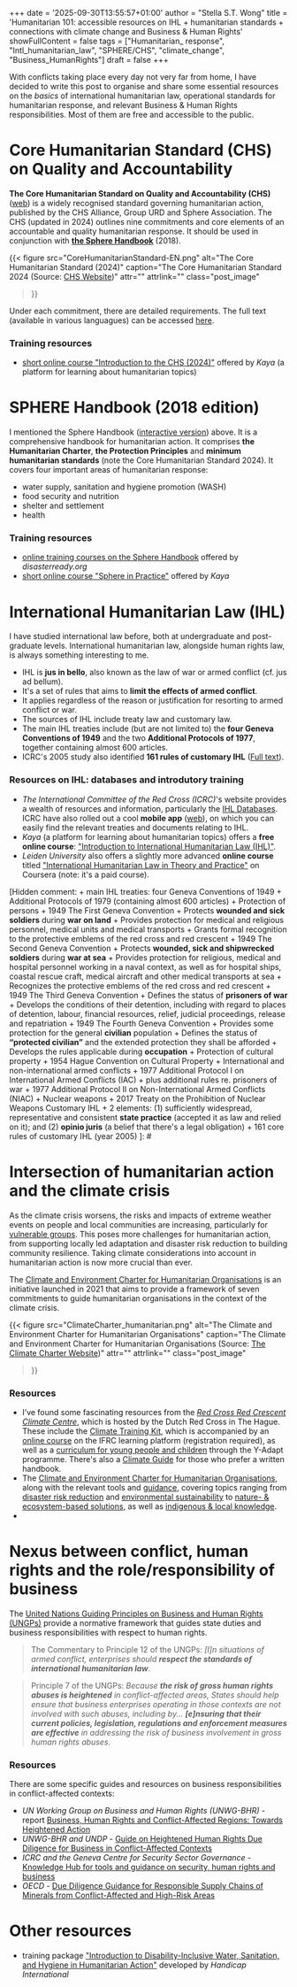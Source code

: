 +++
date = '2025-09-30T13:55:57+01:00'
author = "Stella S.T. Wong"
title = 'Humanitarian 101: accessible resources on IHL + humanitarian standards + connections with climate change and Business & Human Rights'
showFullContent = false
tags = ["Humanitarian_ response", "Intl_humanitarian_law", "SPHERE/CHS", "climate_change", "Business_HumanRights"]
draft = false
+++

With conflicts taking place every day not very far from home, I have decided to write this post to organise and share some essential resources on the *basics* of international humanitarian law, operational standards for humanitarian response, and relevant Business & Human Rights responsibilities. Most of them are free and accessible to the public.

# Core Humanitarian Standard (CHS) on Quality and Accountability

**The Core Humanitarian Standard on Quality and Accountability (CHS)** ([web](https://www.corehumanitarianstandard.org/)) is a widely recognised standard governing humanitarian action, published by the CHS Alliance, Group URD and Sphere Association. The CHS (updated in 2024) outlines nine commitments and core elements of an accountable and quality humanitarian response. It should be used in conjunction with **[the Sphere Handbook](https://spherestandards.org/handbook-2018/)** (2018).

{{< figure
  src="CoreHumanitarianStandard-EN.png"
  alt="The Core Humanitarian Standard (2024)"
  caption="The Core Humanitarian Standard 2024 (Source: [CHS Website](https://www.corehumanitarianstandard.org/the-standard))"
  attr=""
  attrlink=""
  class="post_image"
>}}

Under each commitment, there are detailed requirements. The full text (available in various languagues) can be accessed [here](https://www.corehumanitarianstandard.org/languages).

### Training resources
+ [short online course "Introduction to the CHS (2024)"](https://kayaconnect.org/course/view.php?id=11672) offered by *Kaya* (a platform for learning about humanitarian topics)

# SPHERE Handbook (2018 edition)

I mentioned the Sphere Handbook ([interactive version](https://handbook.spherestandards.org/en/sphere/#ch001)) above. It is a comprehensive handbook for humanitarian action. It comprises **the Humanitarian Charter**, **the Protection Principles** and **minimum humanitarian standards** (note the Core Humanitarian Standard 2024). It covers four important areas of humanitarian response:
+ water supply, sanitation and hygiene promotion (WASH)
+ food security and nutrition
+ shelter and settlement
+ health

### Training resources
+ [online training courses on the Sphere Handbook](https://get.disasterready.org/sphere-handbook-humanitarian-charter/) offered by *disasterready.org*
+ [short online course "Sphere in Practice"](https://kayaconnect.org/course/view.php?id=3387) offered by *Kaya* 

# International Humanitarian Law (IHL)

I have studied international law before, both at undergraduate and post-graduate levels. International humanitarian law, alongside human rights law, is always something interesting to me.

+ IHL is **jus in bello**, also known as the law of war or armed conflict (cf. jus ad bellum).
+ It's a set of rules that aims to **limit the effects of armed conflict**.
+ It applies regardless of the reason or justification for resorting to armed conflict or war.
+ The sources of IHL include treaty law and customary law.
+ The main IHL treaties include (but are not limited to) the **four Geneva Conventions of 1949** and the two **Additional Protocols of 1977**, together containing almost 600 articles.
+ ICRC's 2005 study also identified **161 rules of customary IHL** ([Full text](https://www.icrc.org/sites/default/files/external/doc/en/assets/files/other/customary-international-humanitarian-law-i-icrc-eng.pdf)).

### Resources on IHL: databases and introdutory training

+ *The International Committee of the Red Cross (ICRC)*'s website provides a wealth of resources and information, particularly the [IHL Databases](https://ihl-databases.icrc.org/en/). ICRC have also rolled out a cool **mobile app** ([web](https://www.icrc.org/en/document/ihl-digital-app)), on which you can easily find the relevant treaties and documents relating to IHL.
+ *Kaya* (a platform for learning about humanitarian topics) offers a **free online course**: ["Introduction to International Humanitarian Law (IHL)"](https://kayaconnect.org/course/view.php?id=1284).
+ *Leiden University* also offers a slightly more advanced **online course** titled ["International Humanitarian Law in Theory and Practice"](https://www.coursera.org/learn/international-humanitarian-law) on Coursera (note: it's a paid course).

[Hidden comment:
    + main IHL treaties: four Geneva Conventions of 1949 + Additional Protocols of 1979 (containing almost 600 articles)
    + Protection of persons
        + 1949 The First Geneva Convention 
            + Protects **wounded and sick soldiers** during **war on land**
            + Provides protection for medical and religious personnel, medical units and medical transports
            + Grants formal recognition to the protective emblems of the red cross and red crescent
        + 1949 The Second Geneva Convention
            + Protects **wounded, sick and shipwrecked soldiers** during **war at sea**
            + Provides protection for religious, medical and hospital personnel working in a naval context, as well as for hospital ships, coastal rescue craft, medical aircraft and other medical transports at sea
            + Recognizes the protective emblems of the red cross and red crescent
        + 1949 The Third Geneva Convention
            + Defines the status of **prisoners of war**
            + Develops the conditions of their detention, including with regard to places of detention, labour, financial resources, relief, judicial proceedings, release and repatriation
        + 1949 The Fourth Geneva Convention
            + Provides some protection for the general **civilian** population
            + Defines the status of **“protected civilian”** and the extended protection they shall be afforded
            + Develops the rules applicable during **occupation**
    + Protection of cultural property
        + 1954 Hague Convention on Cultural Property
    + International and non-international armed conflicts
        + 1977 Additional Protocol I on International Armed Conflicts (IAC)
            + plus additional rules re. prisoners of war
        + 1977 Additional Protocol II on Non-International Armed Conflicts (NIAC)
    + Nuclear weapons
        + 2017 Treaty on the Prohibition of Nuclear Weapons
    Customary IHL
    + 2 elements: (1) sufficiently widespread, representative and consistent **state practice** (accepted it as law and relied on it); and (2) **opinio juris** (a belief that there's a legal obligation)
    + 161 core rules of customary IHL (year 2005)
]: # 

# Intersection of humanitarian action and the climate crisis

As the climate crisis worsens, the risks and impacts of extreme weather events on people and local communities are increasing, particularly for [vulnerable groups](https://www.taylorfrancis.com/chapters/oa-edit/10.4324/9781003190516-13/consequences-climate-change-vulnerable-populations-richa-sharma-srikanth). This poses more challenges for humanitarian action, from supporting locally led adaptation and disaster risk reduction to building community resilience. Taking climate considerations into account in humanitarian action is now more crucial than ever.

The [Climate and Environment Charter for Humanitarian Organisations](https://www.climate-charter.org/) is an initiative launched in 2021 that aims to provide a framework of seven commitments to guide humanitarian organisations in the context of the climate crisis.

{{< figure
  src="ClimateCharter_humanitarian.png"
  alt="The Climate and Environment Charter for Humanitarian Organisations"
  caption="The Climate and Environment Charter for Humanitarian Organisations (Source: [The Climate Charter Website](https://www.climate-charter.org/))"
  attr=""
  attrlink=""
  class="post_image"
>}}

### Resources

+ I’ve found some fascinating resources from the [*Red Cross Red Crescent Climate Centre*](https://www.climatecentre.org/), which is hosted by the Dutch Red Cross in The Hague. These include the [Climate Training Kit](https://ctk.climatecentre.org/training/introduction), which is accompanied by an [online course](https://www.climatecentre.org/training/) on the IFRC learning platform (registration required), as well as a [curriculum for young people and children](https://weadapt.org/knowledge-base/y-adapt/) through the Y-Adapt programme. There's also a [Climate Guide](https://www.climatecentre.org/wp-content/uploads/RCRC_climateguide.pdf) for those who prefer a written handbook.
+ The [Climate and Environment Charter for Humanitarian Organisations](https://www.climate-charter.org/), along with the relevant tools and [guidance](https://www.climate-charter.org/guidance/), covering topics ranging from [disaster risk reduction](https://www.climate-charter.org/guidance-themes/disaster-risk-reduction/) and [environmental sustainability](https://www.climate-charter.org/guidance-themes/environmental-sustainability/) to [nature- & ecosystem-based solutions](https://www.climate-charter.org/guidance-themes/nature-and-ecosystem-based-solutions/), as well as [indigenous & local knowledge](https://www.climate-charter.org/guidance-themes/indigenous-and-local-knowledge/).
+ 


# Nexus between conflict, human rights and the role/responsibility of business

The [United Nations Guiding Principles on Business and Human Rights (UNGPs)](https://www.ohchr.org/sites/default/files/documents/publications/guidingprinciplesbusinesshr_en.pdf) provide a normative framework that guides state duties and business responsibilities with respect to human rights.
 > The Commentary to Principle 12 of the UNGPs: *[I]n situations of armed conflict, enterprises should **respect the standards of international humanitarian law**.*
 
 > Principle 7 of the UNGPs: *Because **the risk of gross human rights abuses is heightened** in conflict-affected areas, States should help ensure that business enterprises operating in those contexts are not involved with such abuses, including by... **[e]nsuring that their current policies, legislation, regulations and enforcement measures are effective** in addressing the risk of business involvement in gross human rights abuses.*

### Resources

There are some specific guides and resources on business responsibilities in conflict-affected contexts:
+ *UN Working Group on Business and Human Rights (UNWG-BHR)* - report [Business, Human Rights and Conflict-Affected Regions: Towards Heightened Action](https://docs.un.org/en/A/75/212)
+ *UNWG-BHR and UNDP* - [Guide on Heightened Human Rights Due Diligence for Business in Conflict-Affected Contexts](https://www.undp.org/publications/heightened-human-rights-due-diligence-business-conflict-affected-contexts-guide)
+ *ICRC and the Geneva Centre for Security Sector Governance* - [Knowledge Hub for tools and guidance on security, human rights and business](https://www.securityhumanrightshub.org/)
+ *OECD* - [Due Diligence Guidance for Responsible Supply Chains of Minerals from Conflict-Affected and High-Risk Areas](https://www.oecd.org/en/publications/2016/04/oecd-due-diligence-guidance-for-responsible-supply-chains-of-minerals-from-conflict-affected-and-high-risk-areas_g1g65996.html) 

# Other resources

+ training package ["Introduction to Disability-Inclusive Water, Sanitation, and Hygiene in Humanitarian Action"](https://www.hi-deutschland-projekte.de/lnob/training-package-for-disability-inclusive-wash/) developed by *Handicap International*